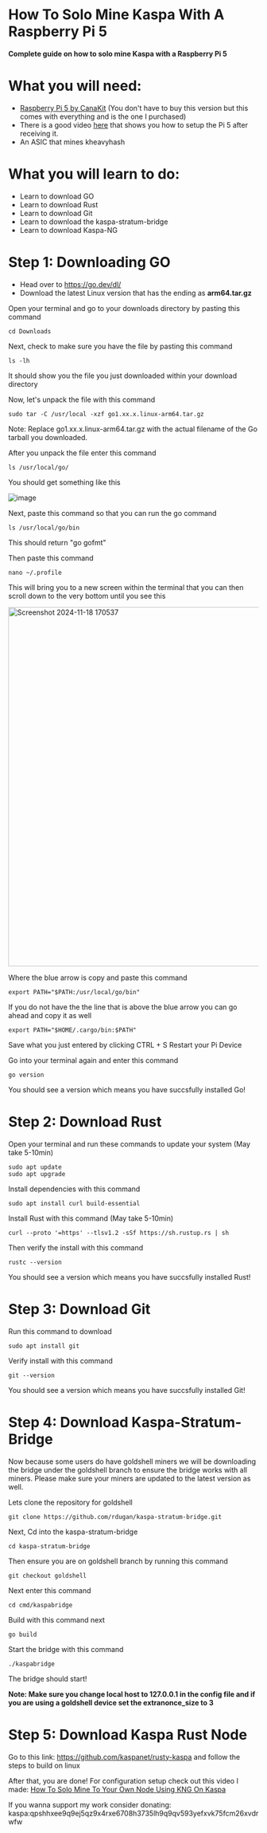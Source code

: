 # How To Solo Mine Kaspa With A Raspberry Pi 5
**Complete guide on how to solo mine Kaspa with a Raspberry Pi 5**

# **What you will need:**

+ [Raspberry Pi 5 by CanaKit](https://www.amazon.com/CanaKit-Raspberry-Starter-Kit-PRO/dp/B0CRSNCJ6Y/ref=sr_1_2_sspa?crid=3TUDNJIT2R4ZD&dib=eyJ2IjoiMSJ9.u2oDKCJT68HpfRt_WkmjCl6bbz7mK8GylxKu8hDxrb-VmtApJLOyzMvH_9RPRzAL6nM9CnYkiIndRS_qTHXAgd4CCU0-hDEMNZpItia7fmBJXqW9EM_fKKk-BZVpCj1N07xCw74D64M4_ZpVhVGCaclJarJUitQ8mgA08gVZJeG2uEIsXUkaO4bBT3x71koCcKlRyjv5Ip3zjemQZe_Bsu4wL8zSH37FpMUzJ0oFtWA.aBOaY1QCZ_C-PIpZtS8yR1_Zh1tJINWE-1zXl6b1We4&dib_tag=se&keywords=raspberry%2Bpi%2B5%2B8gb&qid=1731960836&sprefix=ras%2Caps%2C155&sr=8-2-spons&sp_csd=d2lkZ2V0TmFtZT1zcF9hdGY&th=1)
 (You don't have to buy this version but this comes with everything and is the one I purchased)
+ There is a good video [here](https://www.youtube.com/watch?v=Wi_S7QkuN3M) that shows you how to setup the Pi 5 after receiving it.
+ An ASIC that mines kheavyhash

# **What you will learn to do:**
+ Learn to download GO
+ Learn to download Rust
+ Learn to download Git
+ Learn to download the kaspa-stratum-bridge
+ Learn to download Kaspa-NG


# Step 1: Downloading GO
+ Head over to https://go.dev/dl/
+ Download the latest Linux version that has the ending as **arm64.tar.gz**

Open your terminal and go to your downloads directory by pasting this command

```
cd Downloads
```

Next, check to make sure you have the file by pasting this command

```
ls -lh
```

It should show you the file you just downloaded within your download directory

Now, let's unpack the file with this command

```
sudo tar -C /usr/local -xzf go1.xx.x.linux-arm64.tar.gz
```
Note: Replace go1.xx.x.linux-arm64.tar.gz with the actual filename of the Go tarball you downloaded.

After you unpack the file enter this command
```
ls /usr/local/go/
```

You should get something like this 

![image](https://github.com/user-attachments/assets/8b821b32-2f11-465f-908b-bebc7f8192ee)

Next, paste this command so that you can run the go command
```
ls /usr/local/go/bin
```
This should return "go gofmt"

Then paste this command
```
nano ~/.profile
```

This will bring you to a new screen within the terminal that you can then scroll down to the very bottom until you see this

<img width="721" alt="Screenshot 2024-11-18 170537" src="https://github.com/user-attachments/assets/30e56cba-23e4-462c-acaa-7f100b0e6704">

Where the blue arrow is copy and paste this command
```
export PATH="$PATH:/usr/local/go/bin"
```
If you do not have the the line that is above the blue arrow you can go ahead and copy it as well
```
export PATH="$HOME/.cargo/bin:$PATH"
```
Save what you just entered by clicking CTRL + S
Restart your Pi Device

Go into your terminal again and enter this command
```
go version
```
You should see a version which means you have succsfully installed Go!

# Step 2: Download Rust

Open your terminal and run these commands to update your system
 (May take 5-10min)
```
sudo apt update
sudo apt upgrade
```

Install dependencies with this command
```
sudo apt install curl build-essential
```
Install Rust with this command
  (May take 5-10min)
```
curl --proto '=https' --tlsv1.2 -sSf https://sh.rustup.rs | sh
```

Then verify the install with this command
```
rustc --version
```
You should see a version which means you have succsfully installed Rust!

# Step 3: Download Git

Run this command to download
```
sudo apt install git
```
Verify install with this command
```
git --version
```
You should see a version which means you have succsfully installed Git!

# Step 4: Download Kaspa-Stratum-Bridge
Now because some users do have goldshell miners we will be downloading the bridge under the goldshell branch to ensure the bridge works with all miners. Please make sure your miners are updated to the latest version as well.

Lets clone the repository for goldshell
```
git clone https://github.com/rdugan/kaspa-stratum-bridge.git
```
Next, Cd into the kaspa-stratum-bridge
```
cd kaspa-stratum-bridge
```

Then ensure you are on goldshell branch by running this command
```
git checkout goldshell
```
Next enter this command
```
cd cmd/kaspabridge
```

Build with this command next
```
go build
```

Start the bridge with this command
```
./kaspabridge
```
The bridge should start!

**Note: Make sure you change local host to 127.0.0.1 in the config file and if you are using a goldshell device set the extranonce_size to 3**

# Step 5: Download Kaspa Rust Node

Go to this link: https://github.com/kaspanet/rusty-kaspa and follow the steps to build on linux


After that, you are done! For configuration setup check out this video I made: [How To Solo Mine To Your Own Node Using KNG On Kaspa
](https://youtu.be/2MuebQia1F0?si=ZzxXJgSGUnddRTs8)

If you wanna support my work consider donating: kaspa:qpshhxee9q9ej5qz9x4rxe6708h3735lh9q9qv593yefxvk75fcm26xvdrwfw
